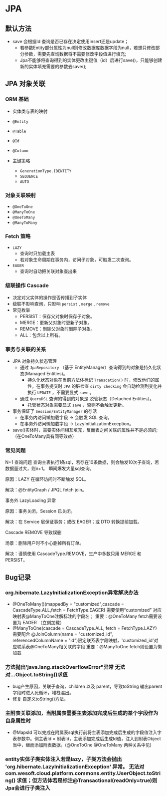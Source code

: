 # JPA

## 默认方法

- save 会根据Id 查询是否已存在决定使用insert还是update；
  - 若参数Entity部分属性为null则修改数据库数据字段为null，若想只修改部分参数，需要先查询数据将不需要修改字段值进行填充;
  - Jpa不能够将查询得到的实体更改主键值（id）后进行save()，只能够创建新的实体填充需要的参数去save();

## JPA 对象关联

### ORM 基础

- 实体类与表的映射
- `@Entity`
- `@Table`
- `@Id`
- `@Column`

- 主键策略
  - `GenerationType.IDENTITY`
  - `SEQUENCE`
  - `AUTO`

### 对象关联映射

- `@OneToOne`
- `@ManyToOne`
- `@OneToMany`
- `@ManyToMany`

### Fetch 策略

- `LAZY`
  - 查询时只加载主表
  - 若对象生命周期在事务内，访问子对象，可触发二次查询。
- `EAGER`
  - 查询时自动把关联对象查出来

### 级联操作 Cascade

- 决定对父实体的操作是否传播到子实体
- 级联不影响查询，只影响 `persist` , `merge` , `remove`
- 常见枚举
  - PERSIST：保存父对象时保存子对象。
  - MERGE：更新父对象时更新子对象。
  - REMOVE：删除父对象时删除子对象。
  - ALL：包含以上所有。

### 事务与关联的关系

- JPA 对象持久状态管理
  - 通过 `JpaRepository` （基于 EntityManager）查询得到的对象是持久化状态(Managed Entities)。
    - 持久化状态对象在当前方法体标记 `Transcation()` 时，修改他们的属性，在事务提交时 `JPA` 的脏检查 `dirty checking` 会自动检测到变化并执行 `UPDATE` ，不需要显式 `save` 。
  - 通过 `QueryDSL` 查询的得到的对象是 脱管状态（Detached Entities）。
    - 托管状态对象需要显式 `save` ，否则不会触发更新。
- 事务保证了 `Session/EntityManager` 的存活
  - 在事务内访问懒加载字段 → 会触发 SQL 查询。
  - 在事务外访问懒加载字段 → LazyInitializationException。
- save()实体时，需要实体间相互填充，反而表之间关联的属性并不是必须的;（在OneToMany具有同等效益）

### 常见问题

N+1 查询问题 查询主表执行1条sql，若存在10条数据，则会触发10次子查询，若数据量过大，则n+1。 瞬间爆发大量sql查询。

原因：LAZY 在循环访问时不断触发 SQL。

解决：@EntityGraph / JPQL fetch join。

事务外 LazyLoading 异常

原因：事务关闭，Session 已关闭。

解决：在 Service 层保证事务；或改 EAGER；或 DTO 转换提前加载。

Cascade REMOVE 导致误删

场景：删除用户时不小心删掉所有订单。

解决：谨慎使用 CascadeType.REMOVE，生产中多数只用 MERGE 和 PERSIST。

## Bug记录

### org.hibernate.LazyInitializationException异常解决办法

- @OneToMany()(mappedBy = "customized",cascade = CascadeType.ALL,fetch = FetchType.EAGER)  需要使用“customized” 对应映射表@ManyToOne注解标注的字段名； 重要：@OneToMany fetch需要设置为 EAGER （立刻加载）
- @ManyToOne(cascade = CascadeType.ALL, fetch = FetchType.LAZY) 需要配合 @JoinColumn(name = "customized_id", referencedColumnName = "id")限定联系表字段映射，'customized_id'对应联系表@OneToMany相关联的字段  重要：@ManyToOne fetch则设置为懒加载

### 方法抛出'java.lang.stackOverflowError"异常 无法对...Object.toString()求值

- bug产生原因，关联子查询，children 以及 parent，导致toString 输出parent字段时进入死循环，堆栈溢出。
- 修复 自定义toString()方法。

### 主附表关联添加，当附属表需要主表添加完成后生成的某个字段作为自身属性时

- @MapsId 可以完成在附属表sql执行前将主表添加完成后生成的字段值注入字表参数中。例主表Id = 附表Id，主表添加完成后生成Id值，注入到附表Object当中，继而添加附表数据。(@OneToOne  @OneToMany 两种关系中见)

### entity实体子类实体注入若是lazy，子类方法会抛出 'org.hibernate.LazyInitializationException' 异常。 无法对 com.wesoft.cloud.platform.commons.entity.UserObject.toString() 求值；但方法体若是标注@Transactional(readOnly=true)则Jpa会进行子类注入
